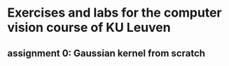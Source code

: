 # Exercises and labs for the computer vision course of KU Leuven

## assignment 0: Gaussian kernel from scratch